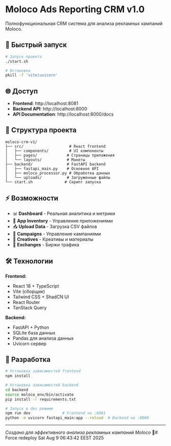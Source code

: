 # Moloco Ads Reporting CRM v1.0

Полнофункциональная CRM система для анализа рекламных кампаний Moloco.

## 🚀 Быстрый запуск

```bash
# Запуск проекта
./start.sh

# Остановка
pkill -f 'vite|uvicorn'
```

## 🌐 Доступ

- **Frontend**: http://localhost:8081
- **Backend API**: http://localhost:8000
- **API Documentation**: http://localhost:8000/docs

## 📁 Структура проекта

```
moloco-crm-v1/
├── src/                    # React frontend
│   ├── components/         # UI компоненты
│   ├── pages/             # Страницы приложения
│   └── layouts/           # Макеты
├── backend/               # FastAPI backend
│   ├── fastapi_main.py    # Основное API
│   ├── moloco_processor.py # Обработка данных
│   └── uploads/           # Загруженные файлы
└── start.sh              # Скрипт запуска
```

## ⚡ Возможности

- 📊 **Dashboard** - Реальная аналитика и метрики
- 📱 **App Inventory** - Управление приложениями
- 📤 **Upload Data** - Загрузка CSV файлов
- 🎯 **Campaigns** - Управление кампаниями
- 🎨 **Creatives** - Креативы и материалы
- 🔄 **Exchanges** - Биржи трафика

## 🛠 Технологии

**Frontend:**
- React 18 + TypeScript
- Vite (сборщик)
- Tailwind CSS + ShadCN UI
- React Router
- TanStack Query

**Backend:**
- FastAPI + Python
- SQLite база данных
- Pandas для анализа данных
- Uvicorn сервер

## 📝 Разработка

```bash
# Установка зависимостей frontend
npm install

# Установка зависимостей backend
cd backend
source moloco_env/bin/activate
pip install -r requirements.txt

# Запуск в dev режиме
npm run dev              # Frontend на :8081
python -m uvicorn fastapi_main:app --reload  # Backend на :8000
```

---

*Создано для эффективного анализа рекламных кампаний Moloco* 🎯# Force redeploy Sat Aug  9 06:43:42 EEST 2025
